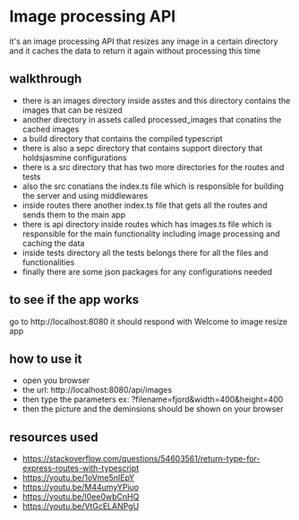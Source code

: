 # Image processing API
it's an image processing API that resizes any image in a certain directory and it caches the data to return it again without processing this time

## walkthrough
- there is an images directory inside asstes and this directory contains the images that can be resized
- another directory in assets called processed_images that conatins the cached images
- a build directory that contains the compiled typescript
- there is also a sepc directory that contains support directory that holdsjasmine configurations
- there is a src directory that has two more directories for the routes and tests
- also the src conatians the index.ts file which is responsible for building the server and using middlewares
- inside routes there another index.ts file that gets all the routes and sends them to the main app
- there is api directory inside routes which has images.ts file which is responsible for the main functionality including image processing and caching the data
- inside tests directory all the tests belongs there for all the files and functionalities
- finally there are some json packages for any configurations needed

## to see if the app works
go to http://localhost:8080 it should respond with Welcome to image resize app

## how to use it
- open you browser
- the url: http://localhost:8080/api/images
- then type the parameters ex: ?filename=fjord&width=400&height=400
- then the picture and the deminsions should be shown on your browser

## resources used
- https://stackoverflow.com/questions/54603561/return-type-for-express-routes-with-typescript
- https://youtu.be/1oVme5nIEpY
- https://youtu.be/M44umyYPiuo
- https://youtu.be/I0ee0wbCnHQ
- https://youtu.be/VtGcELANPgU
